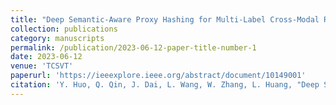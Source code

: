 ```yaml
---
title: "Deep Semantic-Aware Proxy Hashing for Multi-Label Cross-Modal Retrieval"
collection: publications
category: manuscripts
permalink: /publication/2023-06-12-paper-title-number-1
date: 2023-06-12
venue: 'TCSVT'
paperurl: 'https://ieeexplore.ieee.org/abstract/document/10149001'
citation: 'Y. Huo, Q. Qin, J. Dai, L. Wang, W. Zhang, L. Huang, "Deep Semantic-Aware Proxy Hashing for Multi-Label Cross-Modal Retrieval," IEEE Transactions on Circuits and Systems for Video Technology, vol. 34, no. 1, pp. 576-589, doi: 10.1109/TCSVT.2023.3285266.'
---
```


